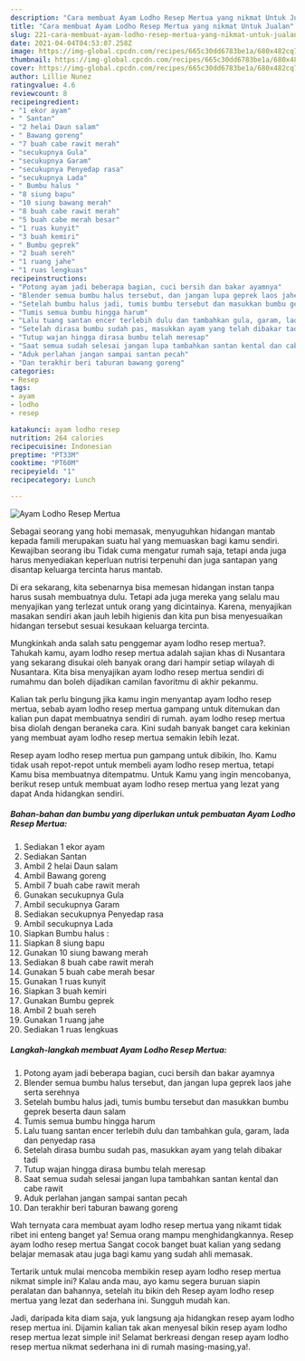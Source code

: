 ```yaml
---
description: "Cara membuat Ayam Lodho Resep Mertua yang nikmat Untuk Jualan"
title: "Cara membuat Ayam Lodho Resep Mertua yang nikmat Untuk Jualan"
slug: 221-cara-membuat-ayam-lodho-resep-mertua-yang-nikmat-untuk-jualan
date: 2021-04-04T04:53:07.258Z
image: https://img-global.cpcdn.com/recipes/665c30dd6783be1a/680x482cq70/ayam-lodho-resep-mertua-foto-resep-utama.jpg
thumbnail: https://img-global.cpcdn.com/recipes/665c30dd6783be1a/680x482cq70/ayam-lodho-resep-mertua-foto-resep-utama.jpg
cover: https://img-global.cpcdn.com/recipes/665c30dd6783be1a/680x482cq70/ayam-lodho-resep-mertua-foto-resep-utama.jpg
author: Lillie Nunez
ratingvalue: 4.6
reviewcount: 8
recipeingredient:
- "1 ekor ayam"
- " Santan"
- "2 helai Daun salam"
- " Bawang goreng"
- "7 buah cabe rawit merah"
- "secukupnya Gula"
- "secukupnya Garam"
- "secukupnya Penyedap rasa"
- "secukupnya Lada"
- " Bumbu halus "
- "8 siung bapu"
- "10 siung bawang merah"
- "8 buah cabe rawit merah"
- "5 buah cabe merah besar"
- "1 ruas kunyit"
- "3 buah kemiri"
- " Bumbu geprek"
- "2 buah sereh"
- "1 ruang jahe"
- "1 ruas lengkuas"
recipeinstructions:
- "Potong ayam jadi beberapa bagian, cuci bersih dan bakar ayamnya"
- "Blender semua bumbu halus tersebut, dan jangan lupa geprek laos jahe serta serehnya"
- "Setelah bumbu halus jadi, tumis bumbu tersebut dan masukkan bumbu geprek beserta daun salam"
- "Tumis semua bumbu hingga harum"
- "Lalu tuang santan encer terlebih dulu dan tambahkan gula, garam, lada dan penyedap rasa"
- "Setelah dirasa bumbu sudah pas, masukkan ayam yang telah dibakar tadi"
- "Tutup wajan hingga dirasa bumbu telah meresap"
- "Saat semua sudah selesai jangan lupa tambahkan santan kental dan cabe rawit"
- "Aduk perlahan jangan sampai santan pecah"
- "Dan terakhir beri taburan bawang goreng"
categories:
- Resep
tags:
- ayam
- lodho
- resep

katakunci: ayam lodho resep 
nutrition: 264 calories
recipecuisine: Indonesian
preptime: "PT33M"
cooktime: "PT60M"
recipeyield: "1"
recipecategory: Lunch

---
```



![Ayam Lodho Resep Mertua](https://img-global.cpcdn.com/recipes/665c30dd6783be1a/680x482cq70/ayam-lodho-resep-mertua-foto-resep-utama.jpg)

Sebagai seorang yang hobi memasak, menyuguhkan hidangan mantab kepada famili merupakan suatu hal yang memuaskan bagi kamu sendiri. Kewajiban seorang ibu Tidak cuma mengatur rumah saja, tetapi anda juga harus menyediakan keperluan nutrisi terpenuhi dan juga santapan yang disantap keluarga tercinta harus mantab.

Di era  sekarang, kita sebenarnya bisa memesan hidangan instan tanpa harus susah membuatnya dulu. Tetapi ada juga mereka yang selalu mau menyajikan yang terlezat untuk orang yang dicintainya. Karena, menyajikan masakan sendiri akan jauh lebih higienis dan kita pun bisa menyesuaikan hidangan tersebut sesuai kesukaan keluarga tercinta. 



Mungkinkah anda salah satu penggemar ayam lodho resep mertua?. Tahukah kamu, ayam lodho resep mertua adalah sajian khas di Nusantara yang sekarang disukai oleh banyak orang dari hampir setiap wilayah di Nusantara. Kita bisa menyajikan ayam lodho resep mertua sendiri di rumahmu dan boleh dijadikan camilan favoritmu di akhir pekanmu.

Kalian tak perlu bingung jika kamu ingin menyantap ayam lodho resep mertua, sebab ayam lodho resep mertua gampang untuk ditemukan dan kalian pun dapat membuatnya sendiri di rumah. ayam lodho resep mertua bisa diolah dengan beraneka cara. Kini sudah banyak banget cara kekinian yang membuat ayam lodho resep mertua semakin lebih lezat.

Resep ayam lodho resep mertua pun gampang untuk dibikin, lho. Kamu tidak usah repot-repot untuk membeli ayam lodho resep mertua, tetapi Kamu bisa membuatnya ditempatmu. Untuk Kamu yang ingin mencobanya, berikut resep untuk membuat ayam lodho resep mertua yang lezat yang dapat Anda hidangkan sendiri.

<!--inarticleads1-->

##### Bahan-bahan dan bumbu yang diperlukan untuk pembuatan Ayam Lodho Resep Mertua:

1. Sediakan 1 ekor ayam
1. Sediakan  Santan
1. Ambil 2 helai Daun salam
1. Ambil  Bawang goreng
1. Ambil 7 buah cabe rawit merah
1. Gunakan secukupnya Gula
1. Ambil secukupnya Garam
1. Sediakan secukupnya Penyedap rasa
1. Ambil secukupnya Lada
1. Siapkan  Bumbu halus :
1. Siapkan 8 siung bapu
1. Gunakan 10 siung bawang merah
1. Sediakan 8 buah cabe rawit merah
1. Gunakan 5 buah cabe merah besar
1. Gunakan 1 ruas kunyit
1. Siapkan 3 buah kemiri
1. Gunakan  Bumbu geprek
1. Ambil 2 buah sereh
1. Gunakan 1 ruang jahe
1. Sediakan 1 ruas lengkuas




<!--inarticleads2-->

##### Langkah-langkah membuat Ayam Lodho Resep Mertua:

1. Potong ayam jadi beberapa bagian, cuci bersih dan bakar ayamnya
1. Blender semua bumbu halus tersebut, dan jangan lupa geprek laos jahe serta serehnya
1. Setelah bumbu halus jadi, tumis bumbu tersebut dan masukkan bumbu geprek beserta daun salam
1. Tumis semua bumbu hingga harum
1. Lalu tuang santan encer terlebih dulu dan tambahkan gula, garam, lada dan penyedap rasa
1. Setelah dirasa bumbu sudah pas, masukkan ayam yang telah dibakar tadi
1. Tutup wajan hingga dirasa bumbu telah meresap
1. Saat semua sudah selesai jangan lupa tambahkan santan kental dan cabe rawit
1. Aduk perlahan jangan sampai santan pecah
1. Dan terakhir beri taburan bawang goreng




Wah ternyata cara membuat ayam lodho resep mertua yang nikamt tidak ribet ini enteng banget ya! Semua orang mampu menghidangkannya. Resep ayam lodho resep mertua Sangat cocok banget buat kalian yang sedang belajar memasak atau juga bagi kamu yang sudah ahli memasak.

Tertarik untuk mulai mencoba membikin resep ayam lodho resep mertua nikmat simple ini? Kalau anda mau, ayo kamu segera buruan siapin peralatan dan bahannya, setelah itu bikin deh Resep ayam lodho resep mertua yang lezat dan sederhana ini. Sungguh mudah kan. 

Jadi, daripada kita diam saja, yuk langsung aja hidangkan resep ayam lodho resep mertua ini. Dijamin kalian tak akan menyesal bikin resep ayam lodho resep mertua lezat simple ini! Selamat berkreasi dengan resep ayam lodho resep mertua nikmat sederhana ini di rumah masing-masing,ya!.

